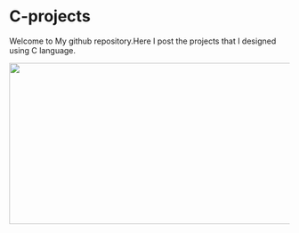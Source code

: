 # C-projects
Welcome to My github repository.Here I post the projects that I designed using C language.
<p align="center">
  <img width="850" height="290" src="https://github.com/gkanishk44/C-projects/blob/main/20210101_114017.jpg">
</p>
